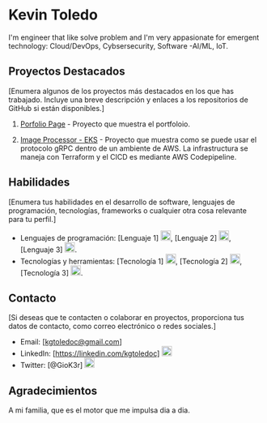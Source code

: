 
<!-- Encabezado con ícono -->
# Kevin Toledo

I'm engineer that like solve problem and I'm very appasionate for emergent technology: Cloud/DevOps, Cybsersecurity, Software -AI/ML, IoT.

## Proyectos Destacados

[Enumera algunos de los proyectos más destacados en los que has trabajado. Incluye una breve descripción y enlaces a los repositorios de GitHub si están disponibles.]

1. [Porfolio Page](https://github.com/Kgtoledoc/portfolio-page) - Proyecto que muestra el portfoloio.

2. [Image Processor - EKS](https://github.com/Kgtoledoc/image-processor) - Proyecto que muestra como se puede usar el protocolo gRPC dentro de un ambiente de AWS. La infrastructura se maneja con Terraform y el CICD es mediante AWS Codepipeline.

## Habilidades

[Enumera tus habilidades en el desarrollo de software, lenguajes de programación, tecnologías, frameworks o cualquier otra cosa relevante para tu perfil.]

- Lenguajes de programación: [Lenguaje 1] <img src="https://raw.githubusercontent.com/<TU_USUARIO>/path/to/language-icon.png" width="20">, [Lenguaje 2] <img src="https://raw.githubusercontent.com/<TU_USUARIO>/path/to/language-icon.png" width="20">, [Lenguaje 3] <img src="https://raw.githubusercontent.com/<TU_USUARIO>/path/to/language-icon.png" width="20">.
- Tecnologías y herramientas: [Tecnología 1] <img src="https://raw.githubusercontent.com/<TU_USUARIO>/path/to/tech-icon.png" width="20">, [Tecnología 2] <img src="https://raw.githubusercontent.com/<TU_USUARIO>/path/to/tech-icon.png" width="20">, [Tecnología 3] <img src="https://raw.githubusercontent.com/<TU_USUARIO>/path/to/tech-icon.png" width="20">.

## Contacto

[Si deseas que te contacten o colaborar en proyectos, proporciona tus datos de contacto, como correo electrónico o redes sociales.]

- Email: [kgtoledoc@gmail.com]
- LinkedIn: [https://linkedin.com/kgtoledoc] <img src="https://raw.githubusercontent.com/<TU_USUARIO>/path/to/linkedin-icon.png" width="20">
- Twitter: [@GioK3r] <img src="https://raw.githubusercontent.com/<TU_USUARIO>/path/to/twitter-icon.png" width="20">



## Agradecimientos

A mi familia, que es el motor que me impulsa dia a dia.

